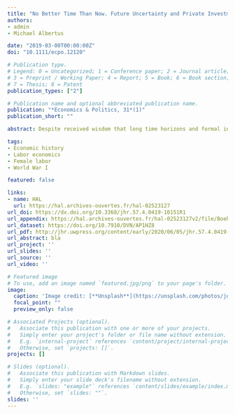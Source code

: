 ```yaml
---
title: "No Better Time Than Now. Future Uncertainty and Private Investment Under Dictatorship"
authors:
- admin
- Michael Albertus

date: "2019-03-00T00:00:00Z"
doi: "10.1111/ecpo.12120"

# Publication type.
# Legend: 0 = Uncategorized; 1 = Conference paper; 2 = Journal article;
# 3 = Preprint / Working Paper; 4 = Report; 5 = Book; 6 = Book section;
# 7 = Thesis; 8 = Patent
publication_types: ["2"]

# Publication name and optional abbreviated publication name.
publication: "*Economics & Politics, 31*(1)"
publication_short: ""

abstract: Despite received wisdom that long time horizons and formal institutions can induce private investment under dictatorship, there is substantial investment even in relatively unconstrained regimes. This paper provides a novel explanation for the puzzle of investment in these regimes: economic elites’ uncertainty over expected investment returns under plausible alternative authoritarian successors. We construct a noisy signaling model that captures how uncertainty over which type of authoritarian successor will rule next and uncertainty in the truthfulness of policy promises made by potential autocratic successors might provide incentives for elite investment.

tags:
- Economic history
- Labor economics
- Female labor
- World War I

featured: false

links:
- name: HAL
  url: https://hal.archives-ouvertes.fr/hal-02523127
url_doi: https://dx.doi.org/10.3368/jhr.57.4.0419-10151R1
url_appendix: https://hal.archives-ouvertes.fr/hal-02523127v2/file/Boehnke%20and%20Gay%20%282020%29%20Online%20Appendix.pdf
url_dataset: https://doi.org/10.7910/DVN/AP1HZ8
url_pdf: http://jhr.uwpress.org/content/early/2020/06/05/jhr.57.4.0419-10151R1.full.pdf
url_abstract: bla
url_project: ''
url_slides: ''
url_source: ''
url_video: ''

# Featured image
# To use, add an image named `featured.jpg/png` to your page's folder. 
image:
  caption: 'Image credit: [**Unsplash**](https://unsplash.com/photos/jdD8gXaTZsc)'
  focal_point: ""
  preview_only: false

# Associated Projects (optional).
#   Associate this publication with one or more of your projects.
#   Simply enter your project's folder or file name without extension.
#   E.g. `internal-project` references `content/project/internal-project/index.md`.
#   Otherwise, set `projects: []`.
projects: []

# Slides (optional).
#   Associate this publication with Markdown slides.
#   Simply enter your slide deck's filename without extension.
#   E.g. `slides: "example"` references `content/slides/example/index.md`.
#   Otherwise, set `slides: ""`.
slides: ''
---
```

